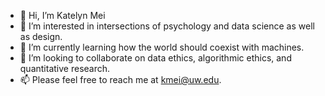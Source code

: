 - 👋 Hi, I’m Katelyn Mei 
- 👀 I’m interested in intersections of psychology and data science as well as design. 
- 🌱 I’m currently learning how the world should coexist with machines.
- 💞️ I’m looking to collaborate on data ethics, algorithmic ethics, and quantitative research.
- 📫 Please feel free to reach me at kmei@uw.edu.

<!---
Mooniem/Mooniem is a ✨ special ✨ repository because its `README.md` (this file) appears on your GitHub profile.
You can click the Preview link to take a look at your changes.
--->
